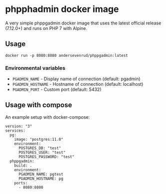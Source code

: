 # phpphadmin docker image

A very simple phppgadmin docker image that uses the latest official release (7.12.0+) and runs on PHP 7 with Alpine.

## Usage

```
docker run -p 8080:8080 andersevenrud/phppgadmin:latest
```

### Environmental variables

* `PGADMIN_NAME` - Display name of connection (default: pgadmin)
* `PGADMIN_HOSTNAME` - Hostname of connection (default: localhost)
* `PGADMIN_PORT` - Custom port (default: 5432)

## Usage with compose

An example setup with docker-compose:

```
version: "3"
services:
  pg:
    image: "postgres:11.0"
    environment:
      POSTGRES_DB: "test"
      POSTGRES_USER: "test"
      POSTGRES_PASSWORD: "test"
  phppgadmin:
    build: .
    environment:
      PGADMIN_NAME: pgtest
      PGADMIN_HOSTNAME: pg
    ports:
      - 8080:8080
```
